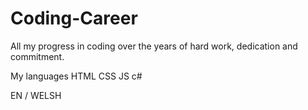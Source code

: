 # Coding-Career
All my progress in coding over the years of hard work, dedication and commitment.

My languages
HTML
CSS
JS
c#


EN / WELSH
